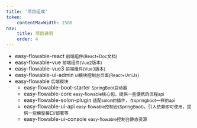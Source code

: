 ```yaml
---
title: '项目组成'
token:
    contentMaxWidth: 1580
nav:
    title: 项目说明
    order: 4
---
```


<Tree>
  <ul>
  	<li>easy-flowable-react <small>前端组件(React+Doc文档)</small>
  	<li>easy-flowable-vue <small>前端组件(Vue2版本)</small>
  	<li>easy-flowable-vue3 <small>前端组件(Vue3版本)</small>
  	<li>easy-flowable-ui-admin <small>ui模块控制台页面(React+UmiJs)</small>
	<li>easy-flowable <small>后端模块</small>
	<ul>
		<li>easy-flowable-boot-starter <small>SpringBoot启动器</small>
		<li>easy-flowable-core <small>easy-flowable核心包，提供一些便携的流程api</small>
		<li>easy-flowable-solon-plugin <small>适配solon的插件，与springboot一样的api</small>
		<li>easy-flowable-ui-api <small>easy-flowable控制台(SpringBoot)，引入依赖即可使用，提供一些模型接口/部署等</small>
		<li>easy-flowable-ui-console <small>easy-flowable控制台静态资源</small>
  </ul>
</Tree>
